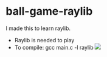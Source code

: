 # ball-game-raylib
I made this to learn raylib.

- Raylib is needed to play
- To compile: gcc main.c -l raylib
![](gif.gif)
